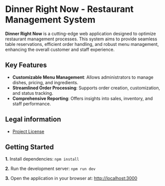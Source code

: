 # Dinner Right Now - Restaurant Management System

**Dinner Right Now** is a cutting-edge web application designed to optimize restaurant management processes. This system aims to provide seamless table reservations, efficient order handling, and robust menu management, enhancing the overall customer and staff experience.

## Key Features
- **Customizable Menu Management**: Allows administrators to manage dishes, pricing, and ingredients.
- **Streamlined Order Processing**: Supports order creation, customization, and status tracking.
- **Comprehensive Reporting**: Offers insights into sales, inventory, and staff performance.

## Legal information
- [Project License](LICENSE)

## Getting Started

**1.** Install dependencies: `npm install`

**2.** Run the development server: `npm run dev`

**3.** Open the application in your browser at: [http://localhost:3000](http://localhost:3000)
